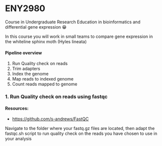 # ENY2980
Course in Undergraduate Research Education in bioinformatics and differential gene expression 😁

In this course you will work in small teams to compare gene expression in the whiteline sphinx moth (Hyles lineata)


#### Pipeline overview

1. Run Quality check on reads
2. Trim adapters 
3. Index the genome 
4. Map reads to indexed genome
5. Count reads mapped to genome



### 1. Run Quality check on reads using fastqc

#### Resources:
+ https://github.com/s-andrews/FastQC

Navigate to the folder where your fastq.gz files are located, then adapt the fastqc.sh script to run quality check on the reads
you have chosen to use in your analysis



